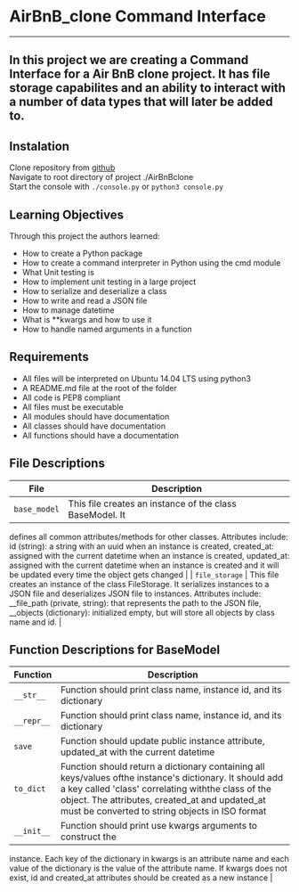 # AirBnB_clone Command Interface
---
In this project we are creating a Command Interface for a Air BnB clone project.  It has file storage capabilites and an ability to interact with a number of data types that will later be added to.
---
## Instalation
Clone repository from [github](https://github.com/Vilyanare/AirBnB_clone.git "GitHub AirBnBclone project")</br>
Navigate to root directory of project ./AirBnBclone<br>
Start the console with ```./console.py``` or ```python3 console.py```

## Learning Objectives
Through this project the authors learned:
* How to create a Python package
* How to create a command interpreter in Python using the cmd module
* What Unit testing is
* How to implement unit testing in a large project
* How to serialize and deserialize a class
* How to write and read a JSON file
* How to manage datetime
* What is **kwargs and how to use it
* How to handle named arguments in a function

## Requirements
* All files will be interpreted on Ubuntu 14.04 LTS using python3
* A README.md file at the root of the folder
* All code is PEP8 compliant
* All files must be executable
* All modules should have documentation
* All classes should have documentation
* All functions should have a documentation

## File Descriptions
| **File** | **Description** |
| -------- | ----------- |
| `base_model` | This file creates an instance of the class BaseModel. It
defines all common attributes/methods for other classes. Attributes include:
id (string): a string with an uuid when an instance is created, created_at:
 assigned with the current datetime when an instance is created, updated_at:
 assigned with the current datetime when an instance is created and it will be
 updated every time the object gets changed |
| `file_storage` | This file creates an instance of the class FileStorage. It
 serializes instances to a JSON file and deserializes JSON file to instances.
 Attributes include: __file_path (private, string): that represents the path
 to the JSON file, __objects (dictionary): initialized empty, but will store
 all objects by class name and id. |

## Function Descriptions for BaseModel
| **Function** | **Description** |
| -------- | ----------- |
| `__str__` | Function should print class name, instance id, and its dictionary |
| `__repr__` | Function should print class name, instance id, and its dictionary |
| `save` | Function should update public instance attribute, updated_at with the current datetime |
| `to_dict` | Function should return a dictionary containing all keys/values ofthe instance's dictionary. It should add a key called 'class' correlating withthe class of the object. The attributes, created_at and updated_at must be converted to string objects in ISO format |
| `__init__` | Function should print use kwargs arguments to construct the
instance. Each key of the dictionary in kwargs is an attribute name and each
value of the dictionary is the value of the attribute name. If kwargs does not
exist, id and created_at attributes should be created as a new instance |

